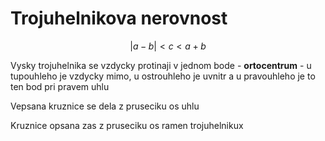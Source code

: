 # Trojuhelnikova nerovnost

$$|a-b|<c<a+b$$

Vysky trojuhelnika se vzdycky protinaji v jednom bode - **ortocentrum** - u tupouhleho je vzdycky mimo, u ostrouhleho je uvnitr a u pravouhleho je to ten bod pri pravem uhlu

Vepsana kruznice se dela z pruseciku os uhlu

Kruznice opsana zas z pruseciku os ramen trojuhelnikux